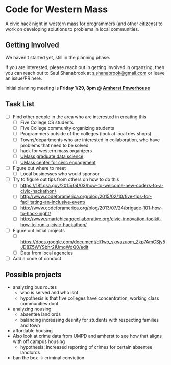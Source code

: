 # Code for Western Mass

A civic hack night in western mass for programmers (and other citizens)
to work on developing solutions to problems in local communities.

## Getting Involved
We haven't started yet, still in the planning phase.

If you are interested, please reach out in getting involved in organzing, then you can reach out to Saul Shanabrook at s.shanabrook@gmail.com or leave an issue/PR here.

Initial planning meeting is **Friday 1/29, 3pm @ [Amherst Powerhouse](https://www.google.com/maps/place/Power+House,+East+Dr,+Amherst,+MA+01002/@42.372125,-72.5130709,19z/data=!4m2!3m1!1s0x89e6cdf0980c712b:0x5ba011f36a203c3d)**

## Task List
- [ ] Find other people in the area who are interested in creating this
  - [ ] Five College CS students
  - [ ] Five College community organizing students
  - [ ] Programmers outside of the colleges (look at local dev shops)
  - [ ] Towns/departments who are interested in collaboration, who have problems that need to be solved
  - [ ] hack for western mass organizers
  - [ ] [UMass graduate data science](http://gridclub.io/)
  - [ ] [UMass center for civic engagement](http://cesl.umass.edu/contactus)
- [ ] Figure out where to meet
  - [ ] Local businesses who would sponsor
- [ ] Try to figure out tips from others on how to do this
  - [ ] https://18f.gsa.gov/2015/04/03/how-to-welcome-new-coders-to-a-civic-hackathon/
  - [ ] http://www.codeforamerica.org/blog/2015/02/10/five-tips-for-facilitating-an-inclusive-event/
  - [ ] http://www.codeforamerica.org/blog/2013/07/24/brigade-101-how-to-hack-night/
  - [ ] http://www.smartchicagocollaborative.org/civic-innovation-toolkit-how-to-run-a-civic-hackathon/
- [ ] Figure out initial projects
  - [ ] https://docs.google.com/document/d/1wo_skwazuom_Zkp7AmCSjy5JD8Z5WYSbhr2IUmqWdQ0/edit
  - [ ] Data from local agencies
- [ ] Add a code of conduct

## Possible projects
* analyzing bus routes
  * who is served and who isnt
  * hypothesis is that five colleges have concentration, working class communities dont
* analyzing housing
	* absentee landlords
	* balancing increasing desnity for students with respecting families and town
* affordable housing
* Also look at crime data from UMPD and amherst to see how that aligns with off campus housing
  * hypothesis: increased reporting of crimes for certain absentee landlords
* ban the box -> criminal conviction


